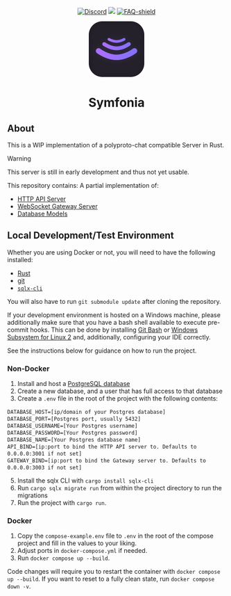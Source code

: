 <div align="center">

[![Discord]][Discord-invite]
<img src="https://img.shields.io/static/v1?label=Status&message=Early%20Development&color=blue">
[![FAQ-shield]][FAQ]

[FAQ-shield]: https://img.shields.io/badge/Frequently_Asked_Questions_(FAQ)-ff62bd
[FAQ]: https://github.com/polyphony-chat/.github/blob/main/FAQ.md

</div>

<p align="center">
  
  <img width="128" src="https://github.com/polyphony-chat/branding/blob/main/logos/polyphony-symfonia-transparent-8bit.png?raw=true" alt="The Symfonia logo. a dark, square background with rounded edges. on this background, there are four vertically stacked, purple lines. The lines are all vaguely u-shaped and resemble sound waves being emitted into one direction, with the lower lines being thicker and wider than the upper lines." />
  <h1 align="center">Symfonia</h1>
</p>

## About

This is a WIP implementation of a polyproto-chat compatible Server in Rust.

> [!Warning]
> This server is still in early development and thus not yet usable.

This repository contains:
A partial implementation of:

- [HTTP API Server](/src/crates/symfonia-api)
- [WebSocket Gateway Server](/src/crates/symfonia-gateway)
- [Database Models](/src/crates/util/migrations)

## Local Development/Test Environment

Whether you are using Docker or not, you will need to have the following installed:

- [Rust](https://www.rust-lang.org/tools/install)
- [git](https://git-scm.com/downloads)
- [`sqlx-cli`](https://crates.io/crates/sqlx-cli)

You will also have to run `git submodule update` after cloning the repository.

If your development environment is hosted on a Windows machine, please additionally make sure that
you have a bash shell available to execute pre-commit hooks. This can be done by installing
[Git Bash](https://git-scm.com/downloads) or
[Windows Subsystem for Linux 2](https://learn.microsoft.com/en-us/windows/wsl/install) and, additionally,
configuring your IDE correctly.

See the instructions below for guidance on how to run the project.

### Non-Docker

1. Install and host a [PostgreSQL database](https://www.postgresql.org/download/)
2. Create a new database, and a user that has full access to that database
3. Create a `.env` file in the root of the project with the following contents:

```env
DATABASE_HOST=[ip/domain of your Postgres database]
DATABASE_PORT=[Postgres port, usually 5432]
DATABASE_USERNAME=[Your Postgres username]
DATABASE_PASSWORD=[Your Postgres password]
DATABASE_NAME=[Your Postgres database name]
API_BIND=[ip:port to bind the HTTP API server to. Defaults to 0.0.0.0:3001 if not set]
GATEWAY_BIND=[ip:port to bind the Gateway server to. Defaults to 0.0.0.0:3003 if not set]
```

5. Install the sqlx CLI with `cargo install sqlx-cli`
6. Run `cargo sqlx migrate run` from within the project directory to run the migrations
7. Run the project with `cargo run`.

### Docker

1. Copy the `compose-example.env` file to `.env` in the root of the compose project and fill in the values
   to your liking.
2. Adjust ports in `docker-compose.yml` if needed.
3. Run `docker compose up --build`.

Code changes will require you to restart the container with `docker compose up --build`. If you want
to reset to a fully clean state, run `docker compose down -v`.

[Discord]: https://dcbadge.vercel.app/api/server/m3FpcapGDD?style=flat
[Discord-invite]: https://discord.com/invite/m3FpcapGDD
[build-shield]: https://img.shields.io/github/actions/workflow/status/polyphony-chat/symfonia/rust.yml?style=flat
[build-url]: https://github.com/polyphony-chat/symfonia/blob/main/.github/workflows/rust.yml
